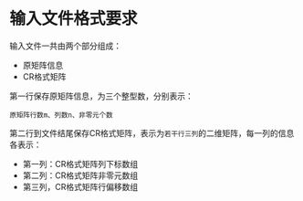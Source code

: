 # 输入文件格式要求

输入文件一共由两个部分组成：

* 原矩阵信息
* CR格式矩阵

第一行保存原矩阵信息，为三个整型数，分别表示：

    原矩阵行数m、列数n、非零元个数

第二行到文件结尾保存CR格式矩阵，表示为``若干行三列``的二维矩阵，每一列的信息各表示：
  * 第一列：CR格式矩阵列下标数组
  * 第二列：CR格式矩阵非零元数组
  * 第三列，CR格式矩阵行偏移数组

